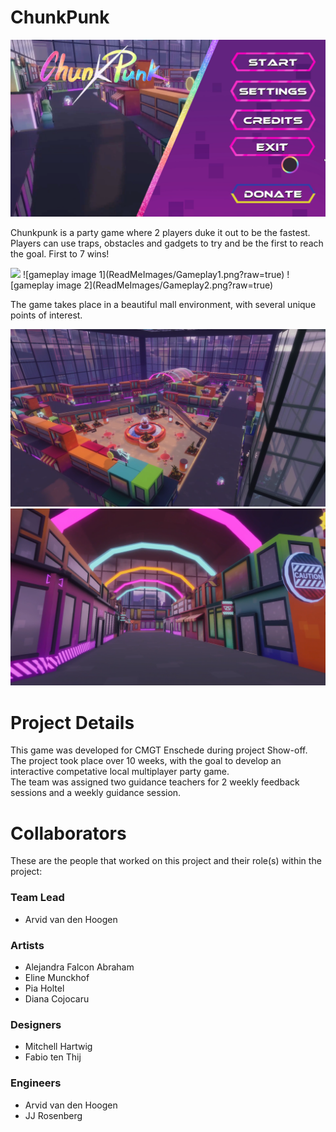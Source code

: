 # ChunkPunk
![Main Menu image](ReadMeImages/MainMenu.png?raw=true)


Chunkpunk is a party game where 2 players duke it out to be the fastest.  
Players can use traps, obstacles and gadgets to try and be the first to reach the goal. First to 7 wins!

<img src="https://github.com/Sad-AI-dev/ChunkPunk/tree/main/ReadMeImages/Gameplay1.png?raw=true" width="500px" />
![gameplay image 1](ReadMeImages/Gameplay1.png?raw=true)
![gameplay image 2](ReadMeImages/Gameplay2.png?raw=true)

The game takes place in a beautiful mall environment, with several unique points of interest.


![overview of the gameplay environment](ReadMeImages/CutsceneMapOverview.png?raw=true)
![subsection of the gameplay environment](ReadMeImages/CutsceneTunnel.png?raw=true)

# Project Details
This game was developed for CMGT Enschede during project Show-off.  
The project took place over 10 weeks, with the goal to develop an interactive competative local multiplayer party game.  
The team was assigned two guidance teachers for 2 weekly feedback sessions and a weekly guidance session.

# Collaborators
These are the people that worked on this project and their role(s) within the project:

### Team Lead
- Arvid van den Hoogen

### Artists
- Alejandra Falcon Abraham
- Eline Munckhof
- Pia Holtel
- Diana Cojocaru

### Designers
- Mitchell Hartwig
- Fabio ten Thij

### Engineers
- Arvid van den Hoogen
- JJ Rosenberg
